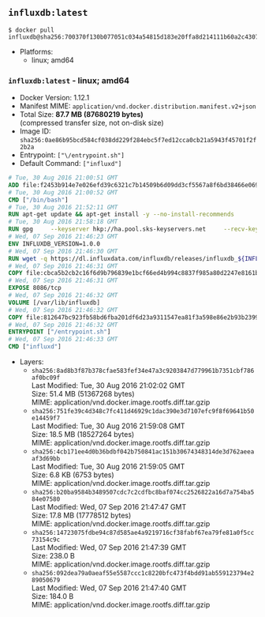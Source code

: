 ## `influxdb:latest`

```console
$ docker pull influxdb@sha256:700370f130b077051c034a54815d183e20ffa8d214111b60a2c43079060491a3
```

-	Platforms:
	-	linux; amd64

### `influxdb:latest` - linux; amd64

-	Docker Version: 1.12.1
-	Manifest MIME: `application/vnd.docker.distribution.manifest.v2+json`
-	Total Size: **87.7 MB (87680219 bytes)**  
	(compressed transfer size, not on-disk size)
-	Image ID: `sha256:0ae86b95bcd584cf038dd229f284ebc5f7ed12cca0cb21a5943f45701f2f2b2a`
-	Entrypoint: `["\/entrypoint.sh"]`
-	Default Command: `["influxd"]`

```dockerfile
# Tue, 30 Aug 2016 21:00:51 GMT
ADD file:f2453b914e7e026efd39c6321c7b14509b6d09dd3cf5567a8f6bd38466e06954 in / 
# Tue, 30 Aug 2016 21:00:52 GMT
CMD ["/bin/bash"]
# Tue, 30 Aug 2016 21:52:11 GMT
RUN apt-get update && apt-get install -y --no-install-recommends 		ca-certificates 		curl 		wget 	&& rm -rf /var/lib/apt/lists/*
# Tue, 30 Aug 2016 21:58:18 GMT
RUN gpg     --keyserver hkp://ha.pool.sks-keyservers.net     --recv-keys 05CE15085FC09D18E99EFB22684A14CF2582E0C5
# Wed, 07 Sep 2016 21:46:23 GMT
ENV INFLUXDB_VERSION=1.0.0
# Wed, 07 Sep 2016 21:46:30 GMT
RUN wget -q https://dl.influxdata.com/influxdb/releases/influxdb_${INFLUXDB_VERSION}_amd64.deb.asc &&     wget -q https://dl.influxdata.com/influxdb/releases/influxdb_${INFLUXDB_VERSION}_amd64.deb &&     gpg --batch --verify influxdb_${INFLUXDB_VERSION}_amd64.deb.asc influxdb_${INFLUXDB_VERSION}_amd64.deb &&     dpkg -i influxdb_${INFLUXDB_VERSION}_amd64.deb &&     rm -f influxdb_${INFLUXDB_VERSION}_amd64.deb*
# Wed, 07 Sep 2016 21:46:31 GMT
COPY file:cbca5b2cb2c16f6d9b796839e1bcf66ed4b994c8837f985a80d2247e8161bcc7 in /etc/influxdb/influxdb.conf 
# Wed, 07 Sep 2016 21:46:31 GMT
EXPOSE 8086/tcp
# Wed, 07 Sep 2016 21:46:32 GMT
VOLUME [/var/lib/influxdb]
# Wed, 07 Sep 2016 21:46:32 GMT
COPY file:812647bc923fb58bd6fba201df6d23a9311547ea81f3a598e86e2b93b2399169 in /entrypoint.sh 
# Wed, 07 Sep 2016 21:46:32 GMT
ENTRYPOINT ["/entrypoint.sh"]
# Wed, 07 Sep 2016 21:46:33 GMT
CMD ["influxd"]
```

-	Layers:
	-	`sha256:8ad8b3f87b378cfae583fef34e47a3c9203847d779961b7351cbf786af0bc09f`  
		Last Modified: Tue, 30 Aug 2016 21:02:02 GMT  
		Size: 51.4 MB (51367268 bytes)  
		MIME: application/vnd.docker.image.rootfs.diff.tar.gzip
	-	`sha256:751fe39c4d348c7fc411d46929c1dac390e3d7107efc9f8f69641b50e14459f7`  
		Last Modified: Tue, 30 Aug 2016 21:59:08 GMT  
		Size: 18.5 MB (18527264 bytes)  
		MIME: application/vnd.docker.image.rootfs.diff.tar.gzip
	-	`sha256:4cb171ee4d0b36bdbf042b750841ac151b30674348314de3d762aeeaaf3d69bb`  
		Last Modified: Tue, 30 Aug 2016 21:59:05 GMT  
		Size: 6.8 KB (6753 bytes)  
		MIME: application/vnd.docker.image.rootfs.diff.tar.gzip
	-	`sha256:b20ba9584b3489507cdc7c2cdfbc8baf074cc2526822a16d7a754ba584e07580`  
		Last Modified: Wed, 07 Sep 2016 21:47:47 GMT  
		Size: 17.8 MB (17778512 bytes)  
		MIME: application/vnd.docker.image.rootfs.diff.tar.gzip
	-	`sha256:14723075fdbe94c87d585ae4a9219716cf38fabf67ea79fe81a0f5cc73154c9c`  
		Last Modified: Wed, 07 Sep 2016 21:47:39 GMT  
		Size: 238.0 B  
		MIME: application/vnd.docker.image.rootfs.diff.tar.gzip
	-	`sha256:092dea79a0aeaf55e5587ccc1c8220bfc473f4bdd91ab559123794e289050679`  
		Last Modified: Wed, 07 Sep 2016 21:47:40 GMT  
		Size: 184.0 B  
		MIME: application/vnd.docker.image.rootfs.diff.tar.gzip
